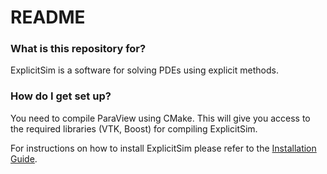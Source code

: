 # README #

### What is this repository for? ###

ExplicitSim is a software for solving PDEs using explicit methods.


### How do I get set up? ###

You need to compile ParaView using CMake. 
This will give you access to the required libraries (VTK, Boost) for compiling ExplicitSim.

For instructions on how to install ExplicitSim
please refer to the [Installation Guide](./INSTALL.md).
